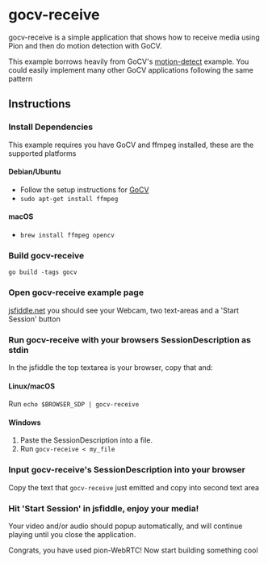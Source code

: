 # gocv-receive
gocv-receive is a simple application that shows how to receive media using Pion and then do motion detection with GoCV.


This example borrows heavily from GoCV's [motion-detect](https://github.com/hybridgroup/gocv/blob/master/cmd/motion-detect/main.go) example.
You could easily implement many other GoCV applications following the same pattern

## Instructions
### Install Dependencies
This example requires you have GoCV and ffmpeg installed, these are the supported platforms
#### Debian/Ubuntu
* Follow the setup instructions for [GoCV](https://github.com/hybridgroup/gocv)
* `sudo apt-get install ffmpeg`
#### macOS
* `brew install ffmpeg opencv`

### Build gocv-receive
```
go build -tags gocv
```

### Open gocv-receive example page
[jsfiddle.net](https://jsfiddle.net/nerhsvpg/) you should see your Webcam, two text-areas and a 'Start Session' button

### Run gocv-receive with your browsers SessionDescription as stdin
In the jsfiddle the top textarea is your browser, copy that and:
#### Linux/macOS
Run `echo $BROWSER_SDP | gocv-receive`
#### Windows
1. Paste the SessionDescription into a file.
1. Run `gocv-receive < my_file`

### Input gocv-receive's SessionDescription into your browser
Copy the text that `gocv-receive` just emitted and copy into second text area

### Hit 'Start Session' in jsfiddle, enjoy your media!
Your video and/or audio should popup automatically, and will continue playing until you close the application.

Congrats, you have used pion-WebRTC! Now start building something cool
